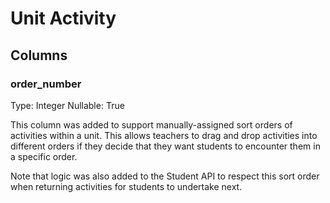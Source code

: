 # Unit Activity

## Columns

### order_number
Type: Integer
Nullable: True

This column was added to support manually-assigned sort orders of activities within a unit.  This allows teachers to drag and drop activities into different orders if they decide that they want students to encounter them in a specific order.

Note that logic was also added to the Student API to respect this sort order when returning activities for students to undertake next.
